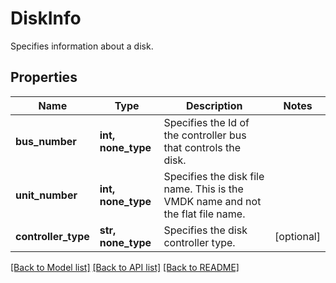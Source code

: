 # DiskInfo

Specifies information about a disk.

## Properties
Name | Type | Description | Notes
------------ | ------------- | ------------- | -------------
**bus_number** | **int, none_type** | Specifies the Id of the controller bus that controls the disk. | 
**unit_number** | **int, none_type** | Specifies the disk file name. This is the VMDK name and not the flat file name. | 
**controller_type** | **str, none_type** | Specifies the disk controller type. | [optional] 

[[Back to Model list]](../README.md#documentation-for-models) [[Back to API list]](../README.md#documentation-for-api-endpoints) [[Back to README]](../README.md)


